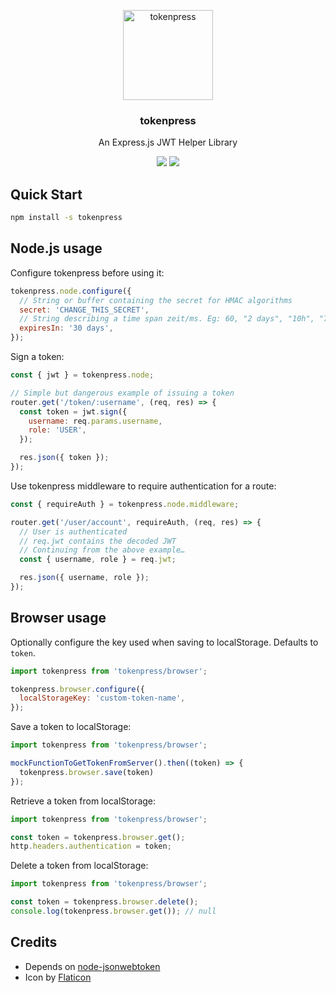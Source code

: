 <p align="center">
  <img alt="tokenpress" src="https://image.flaticon.com/icons/svg/105/105249.svg" width="144">
</p>

<h3 align="center">
  tokenpress
</h3>

<p align="center">
  An Express.js JWT Helper Library
</p>

<p align="center">
  <a href="https://www.npmjs.com/package/tokenpress"><img src="https://img.shields.io/npm/v/tokenpress.svg?style=flat-square"></a>
  <a href="https://www.npmjs.com/package/tokenpress"><img src="https://img.shields.io/npm/dm/tokenpress.svg?style=flat-square"></a>
</p>

## Quick Start

```bash
npm install -s tokenpress
```

## Node.js usage

Configure tokenpress before using it:

```javascript
tokenpress.node.configure({
  // String or buffer containing the secret for HMAC algorithms
  secret: 'CHANGE_THIS_SECRET',
  // String describing a time span zeit/ms. Eg: 60, "2 days", "10h", "7d"
  expiresIn: '30 days',
});
```

Sign a token:

```javascript
const { jwt } = tokenpress.node;

// Simple but dangerous example of issuing a token
router.get('/token/:username', (req, res) => {
  const token = jwt.sign({
    username: req.params.username,
    role: 'USER',
  });

  res.json({ token });
});
```

Use tokenpress middleware to require authentication for a route:

```javascript
const { requireAuth } = tokenpress.node.middleware;

router.get('/user/account', requireAuth, (req, res) => {
  // User is authenticated
  // req.jwt contains the decoded JWT
  // Continuing from the above example…
  const { username, role } = req.jwt;

  res.json({ username, role });
});
```

## Browser usage

Optionally configure the key used when saving to localStorage. Defaults to `token`.

```javascript
import tokenpress from 'tokenpress/browser';

tokenpress.browser.configure({
  localStorageKey: 'custom-token-name',
});
```

Save a token to localStorage:

```javascript
import tokenpress from 'tokenpress/browser';

mockFunctionToGetTokenFromServer().then((token) => {
  tokenpress.browser.save(token)
});
```

Retrieve a token from localStorage:

```javascript
import tokenpress from 'tokenpress/browser';

const token = tokenpress.browser.get();
http.headers.authentication = token;
```

Delete a token from localStorage:

```javascript
import tokenpress from 'tokenpress/browser';

const token = tokenpress.browser.delete();
console.log(tokenpress.browser.get()); // null
```

## Credits

- Depends on [node-jsonwebtoken](https://github.com/auth0/node-jsonwebtoken)
- Icon by [Flaticon](http://www.flaticon.com/)